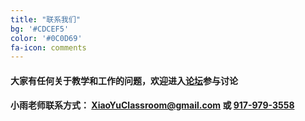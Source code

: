 ```yaml
---
title: "联系我们"
bg: '#CDCEF5'
color: '#0C0D69'
fa-icon: comments
---
```


#### 大家有任何关于教学和工作的问题，欢迎进入<a href="http://forum.xiaoyuclassroom.com" style="font-weight: bold;">论坛</a>参与讨论

#### 小雨老师联系方式： <XiaoYuClassroom@gmail.com> 或 <a href="tel:+19179793558">917-979-3558</a>
